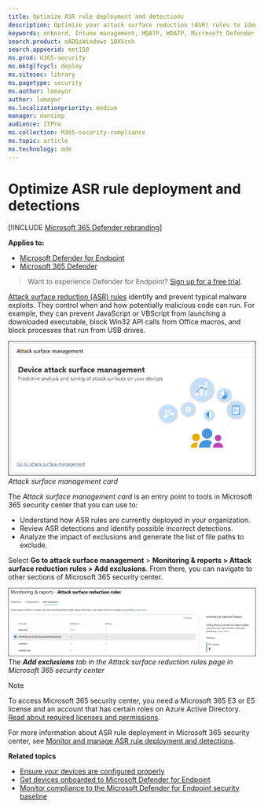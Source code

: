```yaml
---
title: Optimize ASR rule deployment and detections
description: Optimize your attack surface reduction (ASR) rules to identify and prevent typical malware exploits.
keywords: onboard, Intune management, MDATP, WDATP, Microsoft Defender, Windows Defender, advanced threat protection, attack surface reduction, ASR, security baseline
search.product: eADQiWindows 10XVcnh
search.appverid: met150
ms.prod: m365-security
ms.mktglfcycl: deploy
ms.sitesec: library
ms.pagetype: security
ms.author: lomayor
author: lomayor
ms.localizationpriority: medium
manager: dansimp
audience: ITPro
ms.collection: M365-security-compliance
ms.topic: article
ms.technology: mde
---
```


# Optimize ASR rule deployment and detections

[!INCLUDE [Microsoft 365 Defender rebranding](../../includes/microsoft-defender.md)]

**Applies to:**
- [Microsoft Defender for Endpoint](https://go.microsoft.com/fwlink/p/?linkid=2154037)
- [Microsoft 365 Defender](https://go.microsoft.com/fwlink/?linkid=2118804)

> Want to experience Defender for Endpoint? [Sign up for a free trial](https://www.microsoft.com/en-us/WindowsForBusiness/windows-atp?ocid=docs-wdatp-onboardconfigure-abovefoldlink).

[Attack surface reduction (ASR) rules](./attack-surface-reduction.md) identify and prevent typical malware exploits. They control when and how potentially malicious code can run. For example, they can prevent JavaScript or VBScript from launching a downloaded executable, block Win32 API calls from Office macros, and block processes that run from USB drives.

![Attack surface management card](images/secconmgmt_asr_card.png)<br>
*Attack surface management card*

The *Attack surface management card* is an entry point to tools in Microsoft 365 security center that you can use to:

* Understand how ASR rules are currently deployed in your organization.
* Review ASR detections and identify possible incorrect detections.
* Analyze the impact of exclusions and generate the list of file paths to exclude.

Select **Go to attack surface management** > **Monitoring & reports > Attack surface reduction rules > Add exclusions**. From there, you can navigate to other sections of Microsoft 365 security center.

![Add exclusions tab in the Attack surface reduction rules page in Microsoft 365 security center](images/secconmgmt_asr_m365exlusions.png)<br>
The ***Add exclusions** tab in the Attack surface reduction rules page in Microsoft 365 security center*

> [!NOTE]
> To access Microsoft 365 security center, you need a Microsoft 365 E3 or E5 license and an account that has certain roles on Azure Active Directory. [Read about required licenses and permissions](https://docs.microsoft.com/office365/securitycompliance/microsoft-security-and-compliance#required-licenses-and-permissions).

For more information about ASR rule deployment in Microsoft 365 security center, see [Monitor and manage ASR rule deployment and detections](https://docs.microsoft.com/office365/securitycompliance/monitor-devices#monitor-and-manage-asr-rule-deployment-and-detections).

**Related topics**

* [Ensure your devices are configured properly](configure-machines.md)
* [Get devices onboarded to Microsoft Defender for Endpoint](configure-machines-onboarding.md)
* [Monitor compliance to the Microsoft Defender for Endpoint security baseline](configure-machines-security-baseline.md)

